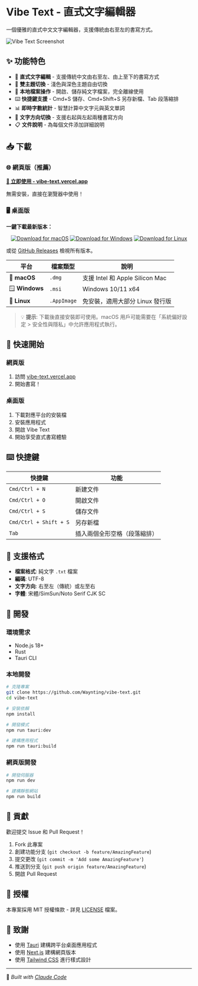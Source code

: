 # Vibe Text - 直式文字編輯器

一個優雅的直式中文文字編輯器，支援傳統由右至左的書寫方式。

![Vibe Text Screenshot](https://via.placeholder.com/800x500/f0f0f0/333333?text=Vibe+Text+Screenshot)

## ✨ 功能特色

- 📝 **直式文字編輯** - 支援傳統中文由右至左、由上至下的書寫方式
- 🎨 **雙主題切換** - 淺色與深色主題自由切換
- 💾 **本地檔案操作** - 開啟、儲存純文字檔案，完全離線使用
- ⌨️ **快捷鍵支援** - Cmd+S 儲存、Cmd+Shift+S 另存新檔、Tab 段落縮排
- 📊 **即時字數統計** - 智慧計算中文字元與英文單詞
- 🔄 **文字方向切換** - 支援右起與左起兩種書寫方向
- 📋 **文件說明** - 為每個文件添加詳細說明

## 📥 下載

### 🌐 網頁版（推薦）
**[🚀 立即使用 - vibe-text.vercel.app](https://vibe-text.vercel.app)**

無需安裝，直接在瀏覽器中使用！

### 🖥️ 桌面版

**一鍵下載最新版本：**

<div align="center">

[![Download for macOS](https://img.shields.io/badge/🍎_macOS-下載_DMG-blue?style=for-the-badge&logoColor=white)](https://github.com/Waynting/vibe-text/releases/latest/download/Vibe.Text_universal.dmg)
[![Download for Windows](https://img.shields.io/badge/🪟_Windows-下載_MSI-green?style=for-the-badge&logoColor=white)](https://github.com/Waynting/vibe-text/releases/latest/download/Vibe.Text_x64_en-US.msi)
[![Download for Linux](https://img.shields.io/badge/🐧_Linux-下載_AppImage-orange?style=for-the-badge&logoColor=white)](https://github.com/Waynting/vibe-text/releases/latest/download/vibe-text_amd64.AppImage)

</div>

或從 [GitHub Releases](https://github.com/Waynting/vibe-text/releases) 檢視所有版本。

| 平台 | 檔案類型 | 說明 |
|------|----------|------|
| 🍎 **macOS** | `.dmg` | 支援 Intel 和 Apple Silicon Mac |
| 🪟 **Windows** | `.msi` | Windows 10/11 x64 |
| 🐧 **Linux** | `.AppImage` | 免安裝，適用大部分 Linux 發行版 |

> 💡 **提示**: 下載後直接安裝即可使用。macOS 用戶可能需要在「系統偏好設定 > 安全性與隱私」中允許應用程式執行。

## 🚀 快速開始

### 網頁版
1. 訪問 [vibe-text.vercel.app](https://vibe-text.vercel.app)
2. 開始書寫！

### 桌面版
1. 下載對應平台的安裝檔
2. 安裝應用程式
3. 開啟 Vibe Text
4. 開始享受直式書寫體驗

## ⌨️ 快捷鍵

| 快捷鍵 | 功能 |
|--------|------|
| `Cmd/Ctrl + N` | 新建文件 |
| `Cmd/Ctrl + O` | 開啟文件 |
| `Cmd/Ctrl + S` | 儲存文件 |
| `Cmd/Ctrl + Shift + S` | 另存新檔 |
| `Tab` | 插入兩個全形空格（段落縮排） |

## 📄 支援格式

- **檔案格式**: 純文字 `.txt` 檔案
- **編碼**: UTF-8
- **文字方向**: 右至左（傳統）或左至右
- **字體**: 宋體/SimSun/Noto Serif CJK SC

## 🔧 開發

### 環境需求
- Node.js 18+
- Rust
- Tauri CLI

### 本地開發
```bash
# 克隆專案
git clone https://github.com/Waynting/vibe-text.git
cd vibe-text

# 安裝依賴
npm install

# 開發模式
npm run tauri:dev

# 建構應用程式
npm run tauri:build
```

### 網頁版開發
```bash
# 開發伺服器
npm run dev

# 建構靜態網站
npm run build
```

## 🤝 貢獻

歡迎提交 Issue 和 Pull Request！

1. Fork 此專案
2. 創建功能分支 (`git checkout -b feature/AmazingFeature`)
3. 提交更改 (`git commit -m 'Add some AmazingFeature'`)
4. 推送到分支 (`git push origin feature/AmazingFeature`)
5. 開啟 Pull Request

## 📜 授權

本專案採用 MIT 授權條款 - 詳見 [LICENSE](LICENSE) 檔案。

## 🙏 致謝

- 使用 [Tauri](https://tauri.app/) 建構跨平台桌面應用程式
- 使用 [Next.js](https://nextjs.org/) 建構網頁版本
- 使用 [Tailwind CSS](https://tailwindcss.com/) 進行樣式設計

---

🤖 *Built with [Claude Code](https://claude.ai/code)*